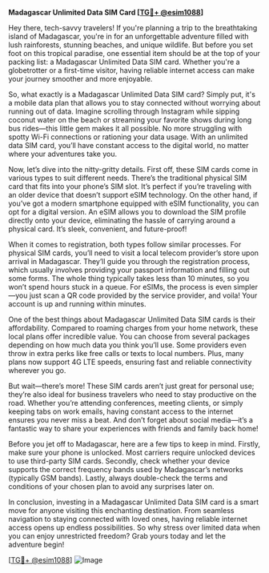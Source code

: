 **Madagascar Unlimited Data SIM Card [[TG💪+ @esim1088](https://t.me/s/esim1088)]**

Hey there, tech-savvy travelers! If you're planning a trip to the breathtaking island of Madagascar, you're in for an unforgettable adventure filled with lush rainforests, stunning beaches, and unique wildlife. But before you set foot on this tropical paradise, one essential item should be at the top of your packing list: a Madagascar Unlimited Data SIM card. Whether you're a globetrotter or a first-time visitor, having reliable internet access can make your journey smoother and more enjoyable.

So, what exactly is a Madagascar Unlimited Data SIM card? Simply put, it's a mobile data plan that allows you to stay connected without worrying about running out of data. Imagine scrolling through Instagram while sipping coconut water on the beach or streaming your favorite shows during long bus rides—this little gem makes it all possible. No more struggling with spotty Wi-Fi connections or rationing your data usage. With an unlimited data SIM card, you’ll have constant access to the digital world, no matter where your adventures take you.

Now, let’s dive into the nitty-gritty details. First off, these SIM cards come in various types to suit different needs. There’s the traditional physical SIM card that fits into your phone’s SIM slot. It’s perfect if you’re traveling with an older device that doesn’t support eSIM technology. On the other hand, if you’ve got a modern smartphone equipped with eSIM functionality, you can opt for a digital version. An eSIM allows you to download the SIM profile directly onto your device, eliminating the hassle of carrying around a physical card. It’s sleek, convenient, and future-proof!

When it comes to registration, both types follow similar processes. For physical SIM cards, you’ll need to visit a local telecom provider’s store upon arrival in Madagascar. They’ll guide you through the registration process, which usually involves providing your passport information and filling out some forms. The whole thing typically takes less than 10 minutes, so you won’t spend hours stuck in a queue. For eSIMs, the process is even simpler—you just scan a QR code provided by the service provider, and voila! Your account is up and running within minutes.

One of the best things about Madagascar Unlimited Data SIM cards is their affordability. Compared to roaming charges from your home network, these local plans offer incredible value. You can choose from several packages depending on how much data you think you’ll use. Some providers even throw in extra perks like free calls or texts to local numbers. Plus, many plans now support 4G LTE speeds, ensuring fast and reliable connectivity wherever you go.

But wait—there’s more! These SIM cards aren’t just great for personal use; they’re also ideal for business travelers who need to stay productive on the road. Whether you’re attending conferences, meeting clients, or simply keeping tabs on work emails, having constant access to the internet ensures you never miss a beat. And don’t forget about social media—it’s a fantastic way to share your experiences with friends and family back home!

Before you jet off to Madagascar, here are a few tips to keep in mind. Firstly, make sure your phone is unlocked. Most carriers require unlocked devices to use third-party SIM cards. Secondly, check whether your device supports the correct frequency bands used by Madagascar’s networks (typically GSM bands). Lastly, always double-check the terms and conditions of your chosen plan to avoid any surprises later on.

In conclusion, investing in a Madagascar Unlimited Data SIM card is a smart move for anyone visiting this enchanting destination. From seamless navigation to staying connected with loved ones, having reliable internet access opens up endless possibilities. So why stress over limited data when you can enjoy unrestricted freedom? Grab yours today and let the adventure begin!

[[TG💪+ @esim1088](https://t.me/s/esim1088)] 
![Image](https://i.postimg.cc/Y0z9fWf4/image.png)
